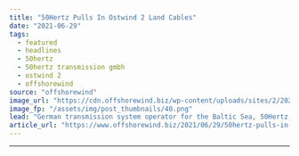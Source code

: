 ```yaml
---
title: "50Hertz Pulls In Ostwind 2 Land Cables"
date: "2021-06-29"
tags: 
  - featured
  - headlines
  - 50hertz
  - 50hertz transmission gmbh
  - ostwind 2
  - offshorewind
source: "offshorewind"
image_url: "https://cdn.offshorewind.biz/wp-content/uploads/sites/2/2021/06/29105002/50Hertz-Pulls-In-Ostwind-2-Land-Cables.png"
image_fp: "/assets/img/post_thumbnails/40.png"
lead: "German transmission system operator for the Baltic Sea, 50Hertz, has pulled in the land"
article_url: "https://www.offshorewind.biz/2021/06/29/50hertz-pulls-in-ostwind-2-land-cables/"
---
```


---
